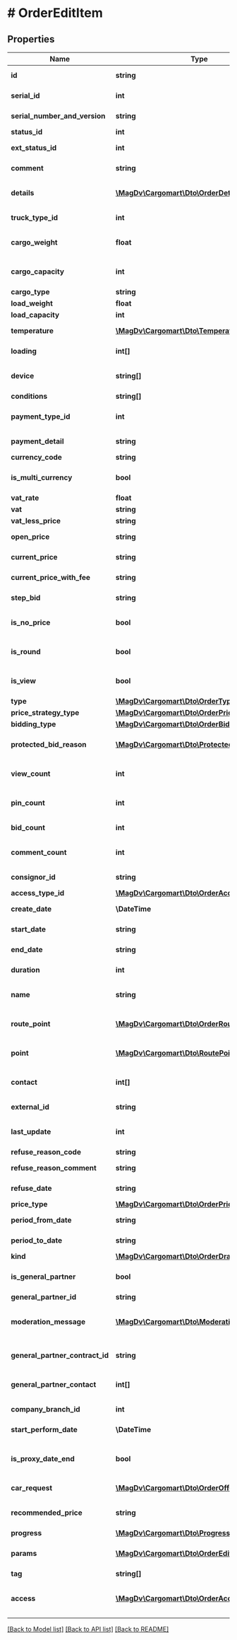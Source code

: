 # # OrderEditItem

## Properties

Name | Type | Description | Notes
------------ | ------------- | ------------- | -------------
**id** | **string** | Идентификатор заказа |
**serial_id** | **int** | Порядковый номер заказа | [optional]
**serial_number_and_version** | **string** | Порядковый номер с версией | [optional]
**status_id** | **int** | Статуса заказа | [optional]
**ext_status_id** | **int** | Расширенный статус заказа | [optional]
**comment** | **string** | Комментарий к заказу | [optional]
**details** | [**\MagDv\Cargomart\Dto\OrderDetails[]**](OrderDetails.md) | Список деталей/комментариев/описаний заказа | [optional]
**truck_type_id** | **int** | Идентификатор типа транспорта | [optional]
**cargo_weight** | **float** | Тоннаж авто из условий заказа(в тоннах) | [optional]
**cargo_capacity** | **int** | Кубатура авто из условий заказа(в м3) | [optional]
**cargo_type** | **string** | Описание груза | [optional]
**load_weight** | **float** | Вес груза(в тоннах) | [optional]
**load_capacity** | **int** | Объём груза(в м3) | [optional]
**temperature** | [**\MagDv\Cargomart\Dto\TemperatureRange**](TemperatureRange.md) | Температурный режим в кельвинах | [optional]
**loading** | **int[]** | Требуемые типы погрузки-выгрузки | [optional]
**device** | **string[]** | Дополнительное оборудование машины | [optional]
**conditions** | **string[]** | Условия перевозки | [optional]
**payment_type_id** | **int** | Идентификатор способа оплаты заказа | [optional]
**payment_detail** | **string** | Комментарий по оплате | [optional]
**currency_code** | **string** | Код валюты заказа | [optional]
**is_multi_currency** | **bool** | Флаг мультивалютности | [optional] [default to false]
**vat_rate** | **float** | Ставка НДС | [optional]
**vat** | **string** | Размер НДС | [optional]
**vat_less_price** | **string** | Цена без НДС | [optional]
**open_price** | **string** | Начальная цена заказа | [optional]
**current_price** | **string** | Текущая цена заказа | [optional]
**current_price_with_fee** | **string** | Текущая цена заказа с комиссией | [optional]
**step_bid** | **string** | Шаг измеения цены заказа | [optional]
**is_no_price** | **bool** | Флаг заказ без цены | [optional] [default to false]
**is_round** | **bool** | @deprecated Является кругорейсом | [optional] [default to false]
**is_view** | **bool** | Был ли заказ просмотрен пользователем | [optional] [default to false]
**type** | [**\MagDv\Cargomart\Dto\OrderType**](OrderType.md) |  | [optional]
**price_strategy_type** | [**\MagDv\Cargomart\Dto\OrderPriceStrategyType**](OrderPriceStrategyType.md) |  | [optional]
**bidding_type** | [**\MagDv\Cargomart\Dto\OrderBiddingType**](OrderBiddingType.md) |  | [optional]
**protected_bid_reason** | [**\MagDv\Cargomart\Dto\ProtectedBidReason[]**](ProtectedBidReason.md) | Массив причин, по которым нельзя поставить ставку | [optional]
**view_count** | **int** | Количество просмотров данного заказа | [optional]
**pin_count** | **int** | Количество закреплений данного заказа | [optional]
**bid_count** | **int** | Количество ставок на заказ | [optional]
**comment_count** | **int** | Количество комментариев заказа | [optional]
**consignor_id** | **string** | Хэш код отправителя | [optional]
**access_type_id** | [**\MagDv\Cargomart\Dto\OrderAccessType**](OrderAccessType.md) |  | [optional]
**create_date** | **\DateTime** | Дата создания торгов | [optional]
**start_date** | **string** | Начальная дата торгов | [optional]
**end_date** | **string** | Конечная дата торгов | [optional]
**duration** | **int** | Продолжительность торгов | [optional]
**name** | **string** | Название шаблона, только для шаблонов | [optional]
**route_point** | [**\MagDv\Cargomart\Dto\OrderRoutePoint[]**](OrderRoutePoint.md) | Массив маршрутных точек заказа. | [optional]
**point** | [**\MagDv\Cargomart\Dto\RoutePointEdit[]**](RoutePointEdit.md) | @deprecated Использовать routePoint. | [optional]
**contact** | **int[]** | Список идентификаторов контактных лиц | [optional]
**external_id** | **string** | Внешний идентификатор | [optional]
**last_update** | **int** | Последняя дата обновления в виде timestamp | [optional]
**refuse_reason_code** | **string** | Причина отказа, ID | [optional]
**refuse_reason_comment** | **string** | Причина отказа, комментарий | [optional]
**refuse_date** | **string** | Причина отказа, дата создания | [optional]
**price_type** | [**\MagDv\Cargomart\Dto\OrderPriceType**](OrderPriceType.md) |  | [optional]
**period_from_date** | **string** | Период исполнения грузоперевозки От | [optional]
**period_to_date** | **string** | Период исполнения грузоперевозки До | [optional]
**kind** | [**\MagDv\Cargomart\Dto\OrderDraftKindEnum**](OrderDraftKindEnum.md) |  | [optional]
**is_general_partner** | **bool** | Флаг того что заказ под ГП | [optional] [default to false]
**general_partner_id** | **string** | Идентификатор ГП | [optional]
**moderation_message** | [**\MagDv\Cargomart\Dto\ModerationMessage[]**](ModerationMessage.md) | Сообщение о модерации от ГП, последнее приходит первым | [optional]
**general_partner_contract_id** | **string** | Идентификатор условий договора с ГП | [optional]
**general_partner_contact** | **int[]** | Список идентифкаторов кураторов от ГП | [optional]
**company_branch_id** | **int** | Идентификатор дочерней компании | [optional]
**start_perform_date** | **\DateTime** | Дата начала погрузки | [optional]
**is_proxy_date_end** | **bool** | Наступила дата, когда нельзя загрузить доверенность | [optional] [default to false]
**car_request** | [**\MagDv\Cargomart\Dto\OrderOfferCarRequest**](OrderOfferCarRequest.md) | Запрос количества машин | [optional]
**recommended_price** | **string** | Рекомендованная цена для этого заказа | [optional]
**progress** | [**\MagDv\Cargomart\Dto\ProgressItem[]**](ProgressItem.md) | Элемент прогресса | [optional]
**params** | [**\MagDv\Cargomart\Dto\OrderEditParams**](OrderEditParams.md) | Дополнительные параметры/флаги заказа | [optional]
**tag** | **string[]** | Тэги для заказа | [optional]
**access** | [**\MagDv\Cargomart\Dto\OrderAccess**](OrderAccess.md) | Описание доступных действий по объекту. |

[[Back to Model list]](../../README.md#models) [[Back to API list]](../../README.md#endpoints) [[Back to README]](../../README.md)
